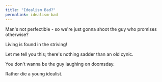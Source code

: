 ```yaml
---
title: "Idealism Bad?"
permalink: idealism-bad
---
```


Man's not perfectible - so we're just gonna shoot the guy who promises otherwise?

Living is found in the striving!

Let me tell you this; there's nothing sadder than an old cynic.

You don't wanna be the guy laughing on doomsday.

Rather die a young idealist.
